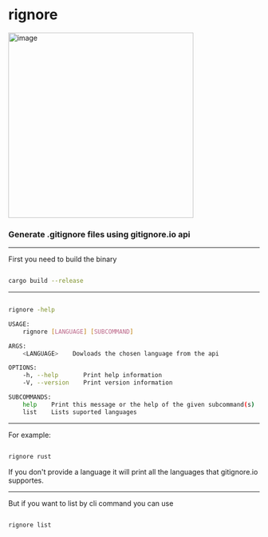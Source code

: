 # rignore

<img width="371" alt="image" src="https://user-images.githubusercontent.com/112097111/189715281-6287eecc-b939-4f5c-9e59-b1ce54af14fa.png">


### Generate .gitignore files using gitignore.io api

-----
First you need to build the binary


```bash

cargo build --release

```

-----

```bash

rignore -help

USAGE:
    rignore [LANGUAGE] [SUBCOMMAND]

ARGS:
    <LANGUAGE>    Dowloads the chosen language from the api

OPTIONS:
    -h, --help       Print help information
    -V, --version    Print version information

SUBCOMMANDS:
    help    Print this message or the help of the given subcommand(s)
    list    Lists suported languages

```

-----

For example:
```bash

rignore rust

```

If you don't provide a language it will print all the languages 
that gitignore.io supportes.

-----

But if you want to list by cli command you can use
```bash

rignore list

```
